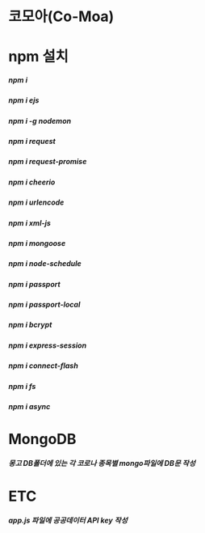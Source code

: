 # 코모아(Co-Moa)

# npm 설치
##### npm i
##### npm i ejs
##### npm i -g nodemon
##### npm i request
##### npm i request-promise
##### npm i cheerio
##### npm i urlencode
##### npm i xml-js
##### npm i mongoose
##### npm i node-schedule
##### npm i passport
##### npm i passport-local
##### npm i bcrypt
##### npm i express-session
##### npm i connect-flash
##### npm i fs
##### npm i async

# MongoDB
##### 몽고 DB폴더에 있는 각 코로나 종목별 mongo파일에 DB문 작성

# ETC
##### app.js 파일에 공공데이터 API key 작성